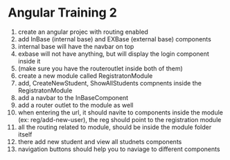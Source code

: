 Angular Training 2
==================
1. create an angular projec with routing enabled
2. add InBase (internal base) and EXBase (external base) components
3. internal base will have the navbar on top
4. exbase will not have anything, but will display the login component inside it
5. (make sure you have the routeroutlet inside both of them)
6. create a new module called RegistratonModule
7. add, CreateNewStudent, ShowAllStudents compnents inside the RegistratonModule
8. add a navbar to the InBaseComponent
9. add a router outlet to the module as well
10. when entering the url, it should navite to components inside the module (ex: reg/add-new-user), the reg should point to the registration module
11. all the routing related to module, should be inside the module folder itself
12. there add new student and view all studnets components
13. navigation buttons should help you to naviage to different components
